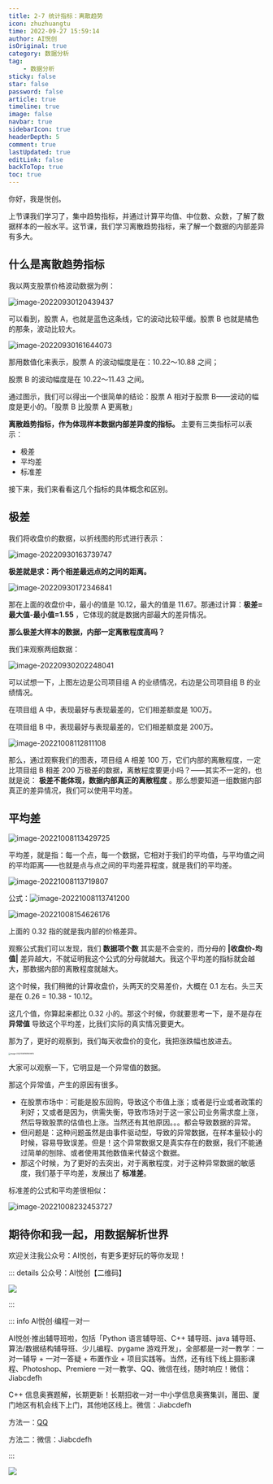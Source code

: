 ```yaml
---
title: 2-7 统计指标：离散趋势 
icon: zhuzhuangtu
time: 2022-09-27 15:59:14
author: AI悦创
isOriginal: true
category: 数据分析
tag:
    - 数据分析
sticky: false
star: false
password: false
article: true
timeline: true
image: false
navbar: true
sidebarIcon: true
headerDepth: 5
comment: true
lastUpdated: true
editLink: false
backToTop: true
toc: true
---
```


你好，我是悦创。

上节课我们学习了，集中趋势指标，并通过计算平均值、中位数、众数，了解了数据样本的一般水平。这节课，我们学习离散趋势指标，来了解一个数据的内部差异有多大。

## 什么是离散趋势指标

我以两支股票价格波动数据为例：

![image-20220930120439437](./09.assets/image-20220930120439437.png)

可以看到，股票 A，也就是蓝色这条线，它的波动比较平缓。股票 B 也就是橘色的那条，波动比较大。

![image-20220930161644073](./09.assets/image-20220930161644073.png)

那用数值化来表示，股票 A 的波动幅度是在：10.22～10.88 之间；

股票 B 的波动幅度是在 10.22～11.43 之间。

通过图示，我们可以得出一个很简单的结论：股票 A 相对于股票 B——波动的幅度是更小的。「股票 B 比股票 A 更离散」

**离散趋势指标，作为体现样本数据内部差异度的指标。** 主要有三类指标可以表示：

- 极差
- 平均差
- 标准差

接下来，我们来看看这几个指标的具体概念和区别。

## 极差

我们将收盘价的数据，以折线图的形式进行表示：

![image-20220930163739747](./09.assets/image-20220930163739747.png)

**极差就是求：两个相差最远点的之间的距离。**

![image-20220930172346841](./09.assets/image-20220930172346841.png)

那在上面的收盘价中，最小的值是 10.12，最大的值是 11.67。那通过计算：**极差=最大值-最小值=1.55** ，它体现的就是数据内部最大的差异情况。

**那么极差大样本的数据，内部一定离散程度高吗？**

我们来观察两组数据：

![image-20220930202248041](./09.assets/image-20220930202248041.png)

可以试想一下，上图左边是公司项目组 A 的业绩情况，右边是公司项目组 B 的业绩情况。

在项目组 A 中，表现最好与表现最差的，它们相差额度是 100万。

在项目组 B 中，表现最好与表现最差的，它们相差额度是 200万。

![image-20221008112811108](./09.assets/image-20221008112811108.png)

那么，通过观察我们的图表，项目组 A 相差 100 万，它们内部的离散程度，一定比项目组 B 相差 200 万极差的数据，离散程度要更小吗？——其实不一定的，也就是说： **极差不能体现，数据内部真正的离散程度** 。那么想要知道一组数据内部真正的差异情况，我们可以使用平均差。

## 平均差

![image-20221008113429725](./09.assets/image-20221008113429725.png)

平均差，就是指：每一个点，每一个数据，它相对于我们的平均值，与平均值之间的平均距离——也就是点与点之间的平均差异程度，就是我们的平均差。

![image-20221008113719807](./09.assets/image-20221008113719807.png)

公式：![image-20221008113741200](./09.assets/image-20221008113741200.png)



![image-20221008154626176](./09.assets/image-20221008154626176.png)

上面的 0.32 指的就是我内部的价格差异。

观察公式我们可以发现，我们 **数据项个数** 其实是不会变的，而分母的 **|收盘价-均值|** 差异越大，不就证明我这个公式的分母就越大。我这个平均差的指标就会越大，那数据内部的离散程度就越大。

这个时候，我们稍微的计算收盘价，头两天的交易差价，大概在 0.1 左右。头三天是在 0.26 = 10.38 - 10.12。

这几个值，你算起来都比 0.32 小的。那这个时候，你就要思考一下，是不是存在 **异常值** 导致这个平均差，比我们实际的真实情况要更大。

那为了，更好的观察到，我们每天收盘价的变化，我把涨跌幅也放进去。

<img src="./09.assets/image-20221008161909974.png" alt="image-20221008161909974" style="zoom:25%;" />

大家可以观察一下，它明显是一个异常值的数据。

那这个异常值，产生的原因有很多。

- 在股票市场中：可能是股东回购，导致这个市值上涨；或者是行业或者政策的利好；又或者是因为，供需失衡，导致市场对于这一家公司业务需求度上涨，然后导致股票的估值也上涨。当然还有其他原因。。。都会导致数据的异常。
- 但问题是：这种问题虽然是由事件驱动型，导致的异常数据，在样本量较小的时候，容易导致误差。但是！这个异常数据又是真实存在的数据，我们不能通过简单的刨除、或者使用其他数值来代替这个数据。
- 那这个时候，为了更好的去突出，对于离散程度，对于这种异常数据的敏感度，我们基于平均差，发展出了 **标准差**。

标准差的公式和平均差很相似：

![image-20221008232453727](./09.assets/image-20221008232453727.png)





## 期待你和我一起，用数据解析世界

欢迎关注我公众号：AI悦创，有更多更好玩的等你发现！

::: details 公众号：AI悦创【二维码】

![](/gzh.jpg)

:::

::: info AI悦创·编程一对一

AI悦创·推出辅导班啦，包括「Python 语言辅导班、C++ 辅导班、java 辅导班、算法/数据结构辅导班、少儿编程、pygame 游戏开发」，全部都是一对一教学：一对一辅导 + 一对一答疑 + 布置作业 + 项目实践等。当然，还有线下线上摄影课程、Photoshop、Premiere 一对一教学、QQ、微信在线，随时响应！微信：Jiabcdefh

C++ 信息奥赛题解，长期更新！长期招收一对一中小学信息奥赛集训，莆田、厦门地区有机会线下上门，其他地区线上。微信：Jiabcdefh

方法一：[QQ](http://wpa.qq.com/msgrd?v=3&uin=1432803776&site=qq&menu=yes)

方法二：微信：Jiabcdefh

:::

![](/zsxq.jpg)

















